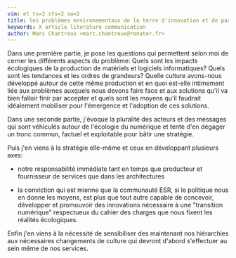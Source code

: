 ```yaml
---
vim: et ts=2 sts=2 sw=2
title: les problèmes environementaux de la terre d'innovation et de partage (résumé)
keywords: X article literature communication
author: Marc Chantreux <marc.chantreux@renater.fr>
---
```


Dans une première partie, je pose les questions qui permettent selon moi
de cerner les différents aspects du problème: Quels sont les impacts
écologiques de la production de matériels et logiciels informatiques? Quels
sont les tendances et les ordres de grandeurs? Quelle culture avons-nous
développé autour de cette même production et en quoi est-elle intimement liée
aux problèmes auxquels nous devons faire face et aux solutions qu'il va bien
falloir finir par accepter et quels sont les moyens qu'il faudrait idéalement
mobiliser pour l'émergence et l'adoption de ces solutions.

Dans une seconde partie, j'évoque la pluralité des acteurs et des messages qui
sont véhiculés autour de l'écologie du numérique et tente d'en dégager un tronc
commun, factuel et exploitable pour bâtir une stratégie.

Puis j'en viens à la stratégie elle-même et ceux en développant plusieurs axes:

  * notre responsabilité immédiate tant en temps que producteur et fournisseur de services
    que dans les architectures

  * la conviction qui est mienne que la communauté ESR, si le politique nous en
    donne les moyens, est plus que tout autre capable de concevoir, développer et
    promouvoir des innovations nécessaire à une "transition numérique"
    respectueux du cahier des charges que nous fixent les réalités écologiques.

Enfin j'en viens à la nécessité de sensibiliser des maintenant nos hiérarchies
aux nécessaires changements de culture qui devront d'abord s'effectuer au sein
même de nos services.


